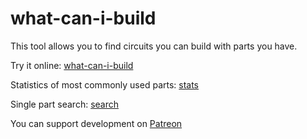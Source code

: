 # what-can-i-build
This tool allows you to find circuits you can build with parts you have.

Try it online: [what-can-i-build](https://dvhx.github.io/what-can-i-build/)

Statistics of most commonly used parts: [stats](https://dvhx.github.io/what-can-i-build/stats.html)

Single part search: [search](https://dvhx.github.io/what-can-i-build/search.html)

You can support development on [Patreon](https://www.patreon.com/DusanHalicky)
